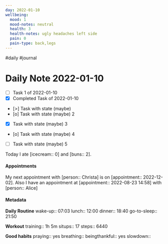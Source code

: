 ```yaml
---
day: 2022-01-10
wellbeing:
  mood: 1
  mood-notes: neutral
  health: 3
  health-notes: ugly headaches left side
  pain: 0
  pain-type: back,legs
---
```

#daily #journal

# Daily Note 2022-01-10

- [ ] Task 1 of 2022-01-10
- [x] Completed Task of 2022-01-10
- [>] Task with state (maybe)
- [o] Task with state (maybe) 2
- [x] Task with state (maybe) 3
- [o] Task with state (maybe) 4
- [ ] Task with state (maybe) 5

Today I ate [icecream:: 0] and [buns:: 2].

#### Appointments
My next appointment with [person:: Christa] is on [appointment:: 2022-12-02].
Also I have an appointment at [appointment:: 2022-08-23 14:58] with [person:: Alice]

#### Metadata

**Daily Routine**
wake-up:: 07:03
lunch:: 12:00
dinner:: 18:40
go-to-sleep:: 21:50

**Workout**
training:: 1h 5m
situps:: 17
steps:: 6440

**Good habits**
praying:: yes
breathing:: 
beingthankful:: yes
slowdown:: 
